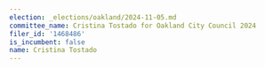 ```yaml
---
election: _elections/oakland/2024-11-05.md
committee_name: Cristina Tostado for Oakland City Council 2024
filer_id: '1468486'
is_incumbent: false
name: Cristina Tostado
---
```


